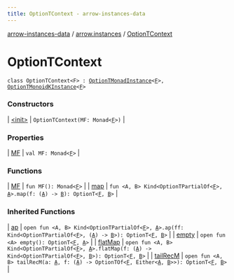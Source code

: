 ```yaml
---
title: OptionTContext - arrow-instances-data
---
```


[arrow-instances-data](../../index.html) / [arrow.instances](../index.html) / [OptionTContext](./index.html)

# OptionTContext

`class OptionTContext<F> : `[`OptionTMonadInstance`](../-option-t-monad-instance/index.html)`<`[`F`](index.html#F)`>, `[`OptionTMonoidKInstance`](../-option-t-monoid-k-instance/index.html)`<`[`F`](index.html#F)`>`

### Constructors

| [&lt;init&gt;](-init-.html) | `OptionTContext(MF: Monad<`[`F`](index.html#F)`>)` |

### Properties

| [MF](-m-f.html) | `val MF: Monad<`[`F`](index.html#F)`>` |

### Functions

| [MF](-m-f.html) | `fun MF(): Monad<`[`F`](index.html#F)`>` |
| [map](map.html) | `fun <A, B> Kind<OptionTPartialOf<`[`F`](index.html#F)`>, `[`A`](map.html#A)`>.map(f: (`[`A`](map.html#A)`) -> `[`B`](map.html#B)`): OptionT<`[`F`](index.html#F)`, `[`B`](map.html#B)`>` |

### Inherited Functions

| [ap](../-option-t-monad-instance/ap.html) | `open fun <A, B> Kind<OptionTPartialOf<`[`F`](../-option-t-monad-instance/index.html#F)`>, `[`A`](../-option-t-monad-instance/ap.html#A)`>.ap(ff: Kind<OptionTPartialOf<`[`F`](../-option-t-monad-instance/index.html#F)`>, (`[`A`](../-option-t-monad-instance/ap.html#A)`) -> `[`B`](../-option-t-monad-instance/ap.html#B)`>): OptionT<`[`F`](../-option-t-monad-instance/index.html#F)`, `[`B`](../-option-t-monad-instance/ap.html#B)`>` |
| [empty](../-option-t-monoid-k-instance/empty.html) | `open fun <A> empty(): OptionT<`[`F`](../-option-t-monoid-k-instance/index.html#F)`, `[`A`](../-option-t-monoid-k-instance/empty.html#A)`>` |
| [flatMap](../-option-t-monad-instance/flat-map.html) | `open fun <A, B> Kind<OptionTPartialOf<`[`F`](../-option-t-monad-instance/index.html#F)`>, `[`A`](../-option-t-monad-instance/flat-map.html#A)`>.flatMap(f: (`[`A`](../-option-t-monad-instance/flat-map.html#A)`) -> Kind<OptionTPartialOf<`[`F`](../-option-t-monad-instance/index.html#F)`>, `[`B`](../-option-t-monad-instance/flat-map.html#B)`>): OptionT<`[`F`](../-option-t-monad-instance/index.html#F)`, `[`B`](../-option-t-monad-instance/flat-map.html#B)`>` |
| [tailRecM](../-option-t-monad-instance/tail-rec-m.html) | `open fun <A, B> tailRecM(a: `[`A`](../-option-t-monad-instance/tail-rec-m.html#A)`, f: (`[`A`](../-option-t-monad-instance/tail-rec-m.html#A)`) -> OptionTOf<`[`F`](../-option-t-monad-instance/index.html#F)`, Either<`[`A`](../-option-t-monad-instance/tail-rec-m.html#A)`, `[`B`](../-option-t-monad-instance/tail-rec-m.html#B)`>>): OptionT<`[`F`](../-option-t-monad-instance/index.html#F)`, `[`B`](../-option-t-monad-instance/tail-rec-m.html#B)`>` |

